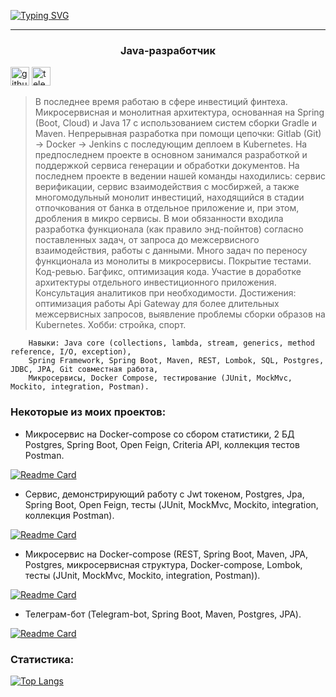 
[![Typing SVG](https://readme-typing-svg.herokuapp.com?font=Fira+Code&size=60&pause=500&color=028022&vCenter=true&width=835&height=80&lines=%D0%9C%D0%B5%D0%BD%D1%8F+%D0%B7%D0%BE%D0%B2%D1%83%D1%82+%D0%9A%D0%B8%D1%80%D0%B8%D0%BB%D0%BB+%3A%29)](https://git.io/typing-svg)

----
<h3 align="center">Java-разработчик</h3>

[<img src='https://cdn.jsdelivr.net/npm/simple-icons@3.0.1/icons/github.svg' alt='github' height='30'>](https://github.com/kirillkormilcev)  [<img src='https://cdn.jsdelivr.net/npm/simple-icons@3.0.1/icons/telegram.svg' alt='telegram' height='30'>](https://t.me/kormilcev)

>В последнее время работаю в сфере инвестиций финтеха.
Микросервисная и монолитная архитектура, основанная на Spring (Boot, Cloud) и Java 17 с использованием систем сборки Gradle и Maven.
Непрерывная разработка при помощи цепочки: Gitlab (Git) -> Docker -> Jenkins с последующим деплоем в Kubernetes.
На предпоследнем проекте в основном занимался разработкой и поддержкой сервиса генерации и обработки документов.
На последнем проекте в ведении нашей команды находились: сервис верификации, сервис взаимодействия с мосбиржей, а также многомодульный монолит инвестиций, находящийся в стадии отпочкования от банка в отдельное приложение и, при этом, дробления в микро сервисы.
В мои обязанности входила разработка функционала (как правило энд-пойнтов) согласно поставленных задач, от запроса до межсервисного взаимодействия, работы с данными. Много задач по переносу функционала из монолиты в микросервисы.
Покрытие тестами. Код-ревью. Багфикс, оптимизация кода.
Участие в доработке архитектуры отдельного инвестиционного приложения. Консультация аналитиков при необходимости.
Достижения: оптимизация работы Api Gateway для более длительных межсервисных запросов, выявление проблемы сборки образов на Kubernetes.
Хобби: стройка, спорт.

```
    Навыки: Java core (collections, lambda, stream, generics, method reference, I/O, exception),
    Spring Framework, Spring Boot, Maven, REST, Lombok, SQL, Postgres, JDBC, JPA, Git совместная работа,
    Микросервисы, Docker Compose, тестирование (JUnit, MockMvc, Mockito, integration, Postman).
```

<h3> Некоторые из моих проектов:</h3>

- Микросервис на Docker-compose со сбором статистики, 2 БД Postgres, Spring Boot, Open Feign,
  Criteria API, коллекция тестов Postman.

[![Readme Card](https://github-readme-stats.vercel.app/api/pin/?username=kirillkormilcev&repo=java-explore-with-me)](https://github.com/kirillkormilcev/java-explore-with-me)

- Сервис, демонстрирующий работу с Jwt токеном, Postgres, Jpa, Spring Boot, Open Feign,
  тесты (JUnit, MockMvc, Mockito, integration, коллекция Postman).

[![Readme Card](https://github-readme-stats.vercel.app/api/pin/?username=kirillkormilcev&repo=theInside24Test)](https://github.com/kirillkormilcev/theInside24Test)

- Микросервис на Docker-compose (REST, Spring Boot, Maven, JPA, Postgres, микросервисная структура,
Docker-compose, Lombok, тесты (JUnit, MockMvc, Mockito, integration, Postman)).

[![Readme Card](https://github-readme-stats.vercel.app/api/pin/?username=kirillkormilcev&repo=java-shareit)](https://github.com/kirillkormilcev/java-shareit)

- Телеграм-бот (Telegram-bot, Spring Boot, Maven, Postgres, JPA).

[![Readme Card](https://github-readme-stats.vercel.app/api/pin/?username=kirillkormilcev&repo=homework-statuses-bot)](https://github.com/kirillkormilcev/homework-statuses-bot)

<h3> Статистика:</h3>

[![Top Langs](https://github-readme-stats.vercel.app/api/top-langs/?username=kirillkormilcev)](https://github.com/anuraghazra/github-readme-stats)


